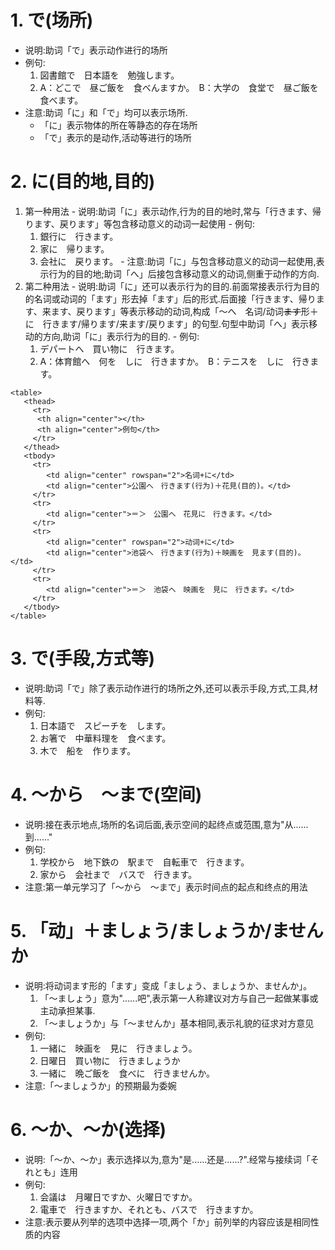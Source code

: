 # 1. で(场所)
  - 说明:助词「で」表示动作进行的场所
  - 例句:
     1. 図書館で　日本語を　勉強します。
     2. A：どこで　昼ご飯を　食べんますか。　B：大学の　食堂で　昼ご飯を　食べます。
  - 注意:助词「に」和「で」均可以表示场所.
     - 「に」表示物体的所在等静态的存在场所
     - 「で」表示的是动作,活动等进行的场所

# 2. に(目的地,目的)
  1. 第一种用法
    - 说明:助词「に」表示动作,行为的目的地时,常与「行きます、帰ります、戻ります」等包含移动意义的动词一起使用
    - 例句:
       1. 銀行に　行きます。
       2. 家に　帰ります。
       3. 会社に　戻ります。
    - 注意:助词「に」与包含移动意义的动词一起使用,表示行为的目的地;助词「へ」后接包含移动意义的动词,侧重于动作的方向.
  2. 第二种用法
    - 说明:助词「に」还可以表示行为的目的.前面常接表示行为目的的名词或动词的「ます」形去掉「ます」后的形式.后面接「行きます、帰ります、来ます、戻ります」等表示移动的动词,构成「～へ　名词/动词~~ます~~形＋に　行きます/帰ります/来ます/戻ります」的句型.句型中助词「へ」表示移动的方向,助词「に」表示行为的目的.
    - 例句:
       1. デパートへ　買い物に　行きます。
       2. A：体育館へ　何を　しに　行きますか。　B：テニスを　しに　行きます。
    
    <table>
       <thead>
         <tr>
          <th align="center"></th>
          <th align="center">例句</th>
         </tr>
       </thead>
       <tbody>
         <tr>
            <td align="center" rowspan="2">名词+に</td>
            <td align="center">公園へ　行きます(行为)＋花見(目的)。</td>
         </tr>
         <tr>
            <td align="center">＝＞　公園へ　花見に　行きます。</td>
         </tr>
         <tr>
            <td align="center" rowspan="2">动词+に</td>
            <td align="center">池袋へ　行きます(行为)＋映画を　見ます(目的)。</td>
         </tr>
         <tr>
            <td align="center">＝＞　池袋へ　映画を　見に　行きます。</td>
         </tr>
       </tbody>
    </table>

# 3. で(手段,方式等)
  - 说明:助词「で」除了表示动作进行的场所之外,还可以表示手段,方式,工具,材料等.
  - 例句:
     1. 日本語で　スピーチを　します。
     2. お箸で　中華料理を　食べます。
     3. 木で　船を　作ります。

# 4. ～から　～まで(空间)
  - 说明:接在表示地点,场所的名词后面,表示空间的起终点或范围,意为"从......到......"
  - 例句:
     1. 学校から　地下鉄の　駅まで　自転車で　行きます。
     2. 家から　会社まで　バスで　行きます。
  - 注意:第一单元学习了「～から　～まで」表示时间点的起点和终点的用法

# 5. 「动」＋ましょう/ましょうか/ませんか
  - 说明:将动词ます形的「ます」变成「ましょう、ましょうか、ませんか」。
     1. 「～ましょう」意为"......吧",表示第一人称建议对方与自己一起做某事或主动承担某事.
     2. 「～ましょうか」与「～ませんか」基本相同,表示礼貌的征求对方意见
  - 例句:
     1. 一緒に　映画を　見に　行きましょう。
     2. 日曜日　買い物に　行きましょうか
     3. 一緒に　晩ご飯を　食べに　行きませんか。
  - 注意:「～ましょうか」的预期最为委婉

# 6. ～か、～か(选择)
  - 说明:「～か、～か」表示选择以为,意为"是......还是......?".经常与接续词「それとも」连用
  - 例句:
     1. 会議は　月曜日ですか、火曜日ですか。
     2. 電車で　行きますか、それとも、バスで　行きますか。
  - 注意:表示要从列举的选项中选择一项,两个「か」前列举的内容应该是相同性质的内容
